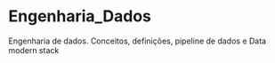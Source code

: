 # Engenharia_Dados
Engenharia de dados. Conceitos, definições, pipeline de dados e Data modern stack
